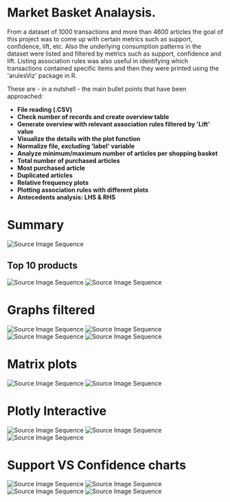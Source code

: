 # Market Basket Analaysis.
From a dataset of 1000 transactions and more than 4600 articles the goal of this project was to come up with certain metrics such as support, confidence, lift, etc. Also the underlying consumption patterns in the dataset were listed and filtered by metrics such as support, confidence and lift.
Listing association rules was also useful in identifying which transactions contained specific items and then they were printed using the 'arulesViz' package in R.

These are - in a nutshell - the main bullet points that have been approached:

+ **File reading (.CSV)**
+ **Check number of records and create overview table**
+ **Generate overview with relevant association rules filtered by 'Lift' value**
+ **Visualize the details with the plot function**
+ **Normalize file, excluding 'label' variable**
+ **Analyze minimum/maximum number of articles per shopping basket**
+ **Total number of purchased articles**
+ **Most purchased article**
+ **Duplicated articles**
+ **Relative frequency plots**
+ **Plotting association rules with different plots**
+ **Antecedents analysis: LHS & RHS**


# Summary
![Source Image Sequence](graph_html_2.png)
## Top 10 products
![Source Image Sequence](top10.png)
![Source Image Sequence](10percent_transactions.png)
# Graphs filtered
![Source Image Sequence](graph_grouped.png)
![Source Image Sequence](graph_ggplot2.png)
![Source Image Sequence](filter_by_lift.png)
![Source Image Sequence](graph_plot_interactive.png)
# Matrix plots
![Source Image Sequence](matrix_squares.png)
![Source Image Sequence](matrix_3D.png)
# Plotly Interactive
![Source Image Sequence](plotly_1.png)
![Source Image Sequence](plotly_2.png)
![Source Image Sequence](plotly_3.png)
# Support VS Confidence charts
![Source Image Sequence](filter_by_lift.png)
![Source Image Sequence](simple_plot_SvsL.png) 
![Source Image Sequence](two_key_plot_SvsC.png) 
![Source Image Sequence](simple_plot_SvsC.png)


